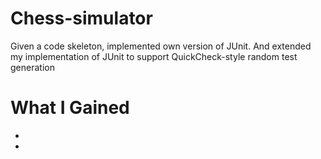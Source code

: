 # Chess-simulator

Given a code skeleton, implemented own version of JUnit. And extended my implementation of JUnit to support QuickCheck-style random test generation

# What I Gained

* 
* 
